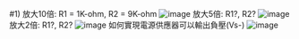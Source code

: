#1) 放大10倍: R1 = 1K-ohm, R2 = 9K-ohm
![image](https://github.com/wang960802/EC2024/assets/162283643/592982b3-e3ed-4b0c-9153-a3084db9ff0e)
放大5倍: R1?, R2?
![image](https://github.com/wang960802/EC2024/assets/162283643/fadccad4-1c21-4837-9f33-e70dc56ccde7)
放大2倍: R1?, R2?
![image](https://github.com/wang960802/EC2024/assets/162283643/dbf7ac7c-3f1d-4748-af87-02192ac8b1db)
如何實現電源供應器可以輸出負壓(Vs-)
![image](https://github.com/wang960802/EC2024/assets/162283643/c4d82c62-944a-4234-a035-c5e18b38358d)
